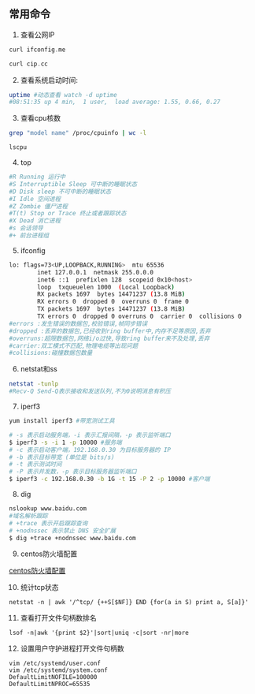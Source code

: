 ## 常用命令

1. 查看公网IP
```go
curl ifconfig.me

curl cip.cc
```
2. 查看系统启动时间:
```bash
uptime #动态查看 watch -d uptime
#08:51:35 up 4 min,  1 user,  load average: 1.55, 0.66, 0.27
```
3. 查看cpu核数
```bash
grep "model name" /proc/cpuinfo | wc -l

lscpu
```
4. top
```bash
#R Running 运行中
#S Interruptible Sleep 可中断的睡眠状态
#D Disk sleep 不可中断的睡眠状态
#I Idle 空间进程
#Z Zombie 僵尸进程
#T(t) Stop or Trace 终止或者跟踪状态
#X Dead 消亡进程
#s 会话领导
#+ 前台进程组

```
5. ifconfig
```bash
lo: flags=73<UP,LOOPBACK,RUNNING>  mtu 65536
        inet 127.0.0.1  netmask 255.0.0.0
        inet6 ::1  prefixlen 128  scopeid 0x10<host>
        loop  txqueuelen 1000  (Local Loopback)
        RX packets 1697  bytes 14471237 (13.8 MiB)
        RX errors 0  dropped 0  overruns 0  frame 0
        TX packets 1697  bytes 14471237 (13.8 MiB)
        TX errors 0  dropped 0 overruns 0  carrier 0  collisions 0
#errors :发生错误的数据包,校验错误,帧同步错误
#dropped :丢弃的数据包,已经收到ring buffer中,内存不足等原因,丢弃
#overruns:超限数据包,网络i/o过快,导致ring buffer来不及处理,丢弃
#carrier:双工模式不匹配,物理电缆等出现问题
#collisions:碰撞数据包数量

```
6. netstat和ss
```bash
netstat -tunlp 
#Recv-Q Send-Q表示接收和发送队列,不为0说明消息有积压
```

7. iperf3
```bash
yum install iperf3 #带宽测试工具

# -s 表示启动服务端，-i 表示汇报间隔，-p 表示监听端口
$ iperf3 -s -i 1 -p 10000 #服务端
# -c 表示启动客户端，192.168.0.30 为目标服务器的 IP
# -b 表示目标带宽 (单位是 bits/s)
# -t 表示测试时间
# -P 表示并发数，-p 表示目标服务器监听端口
$ iperf3 -c 192.168.0.30 -b 1G -t 15 -P 2 -p 10000 #客户端


```

8. dig
```bash
nslookup www.baidu.com
#域名解析跟踪
# +trace 表示开启跟踪查询
# +nodnssec 表示禁止 DNS 安全扩展
$ dig +trace +nodnssec www.baidu.com

```

9. centos防火墙配置

[centos防火墙配置](https://www.cnblogs.com/moxiaoan/p/5683743.html)

10. 统计tcp状态

```shell script
netstat -n | awk '/^tcp/ {++S[$NF]} END {for(a in S) print a, S[a]}'
```

11. 查看打开文件句柄数排名

```shell script
lsof -n|awk '{print $2}'|sort|uniq -c|sort -nr|more
```

12. 设置用户守护进程打开文件句柄数

```shell script
vim /etc/systemd/user.conf
vim /etc/systemd/system.conf
DefaultLimitNOFILE=100000
DefaultLimitNPROC=65535
```